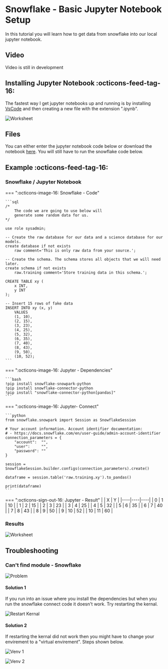 # Snowflake - Basic Jupyter Notebook Setup
In this tutorial you will learn how to get data from snowflake into our local jupyter notebook.

## Video
Video is still in development

## Installing Jupyter Notebook :octicons-feed-tag-16:
The fastest way I get jupyter notebooks up and running is by installing [VsCode](https://code.visualstudio.com/) and then creating a new file with the extension ".ipynb".

![Worksheet](images/basic_vscode.gif)

## Files
You can either enter the jupyter notebook code below or download the notebook [here](https://sfc-gh-dwilczak.github.io/tutorials/snowflake/jupyter/notebooks/basic.ipynb). You will still have to run the snowflake code below.

## Example :octicons-feed-tag-16:

### Snowflake / Jupyter Notebook
=== ":octicons-image-16: Snowflake - Code"

    ```sql
    /* 
        The code we are going to use below will
        generate some random data for us. 
    */

    use role sysadmin;

    -- Create the raw database for our data and a science database for our models.
    create database if not exists 
        raw comment='This is only raw data from your source.';

    -- Create the schema. The schema stores all objects that we will need later.
    create schema if not exists
        raw.training comment='Store training data in this schema.';

    CREATE TABLE xy (
        x INT,
        y INT
    );

    -- Insert 15 rows of fake data
    INSERT INTO xy (x, y)
        VALUES
        (1, 10),
        (2, 15),
        (3, 23),
        (4, 25),
        (5, 32),
        (6, 35),
        (7, 40),
        (8, 43),
        (9, 50),
        (10, 52);
    ```

=== ":octicons-image-16: Jupyter - Dependencies"

    ```bash
    !pip install snowflake-snowpark-python
    !pip install snowflake-connector-python
    !pip install "snowflake-connector-python[pandas]"
    ```

=== ":octicons-image-16: Jupyter- Connect"

    ```python
    from snowflake.snowpark import Session as SnowflakeSession

    # Your account information. Account identifier documentation: 
    # - https://docs.snowflake.com/en/user-guide/admin-account-identifier
    connection_parameters = {
        "account":  "",
        "user":     "",
        "password": ""
    }

    session = SnowflakeSession.builder.configs(connection_parameters).create() 

    dataframe = session.table('raw.training.xy').to_pandas()

    print(dataframe)
    ```

=== ":octicons-sign-out-16: Jupyter - Result"
    |    | X  |  Y  |
    |----|----|----|
    | 0  | 1  | 10 |
    | 1  | 2  | 15 |
    | 2  | 3  | 23 |
    | 3  | 4  | 25 |
    | 4  | 5  | 32 |
    | 5  | 6  | 35 |
    | 6  | 7  | 40 |
    | 7  | 8  | 43 |
    | 8  | 9  | 50 |
    | 9  | 10 | 52 |
    | 10 | 11 | 60 |

### Results

![Worksheet](images/basic_result.png)

## Troubleshooting

### Can't find module - Snowflake
![Problem](images/basic_problem.png)

#### Solution 1
If you run into an issue where you install the dependencies but when you run the snowflake connect code it doesn't work. Try restarting the kernal.

![Restart Kernal](images/basic_restart_kernal.png)

#### Solution 2
If restarting the kernal did not work then you might have to change your envirement to a "virtual envirement". Steps shown below.

![Venv 1](images/basic_venv_1.png)

![Venv 2](images/basic_venv_2.png)
